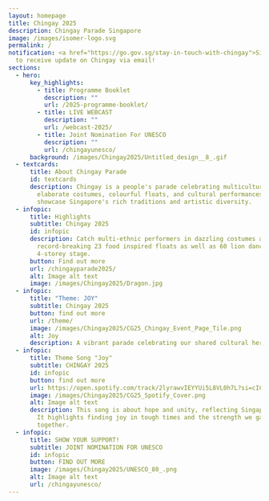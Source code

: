 ```yaml
---
layout: homepage
title: Chingay 2025
description: Chingay Parade Singapore
image: /images/isomer-logo.svg
permalink: /
notification: <a href="https://go.gov.sg/stay-in-touch-with-chingay">Sign Up</a>
  to receive update on Chingay via email!
sections:
  - hero:
      key_highlights:
        - title: Programme Booklet
          description: ""
          url: /2025-programme-booklet/
        - title: LIVE WEBCAST
          description: ""
          url: /webcast-2025/
        - title: Joint Nomination For UNESCO
          description: ""
          url: /chingayunesco/
      background: /images/Chingay2025/Untitled_design__8_.gif
  - textcards:
      title: About Chingay Parade
      id: textcards
      description: Chingay is a people's parade celebrating multiculturalism with
        elaborate costumes, colourful floats, and cultural performances that
        showcase Singapore's rich traditions and artistic diversity.
  - infopic:
      title: Highlights
      subtitle: Chingay 2025
      id: infopic
      description: Catch multi-ethnic performers in dazzling costumes and
        record-breaking 23 food inspired floats as well as 60 lion dancers on a
        4-storey stage.
      button: Find out more
      url: /chingayparade2025/
      alt: Image alt text
      image: /images/Chingay2025/Dragon.jpg
  - infopic:
      title: "Theme: JOY"
      subtitle: Chingay 2025
      button: find out more
      url: /theme/
      image: /images/Chingay2025/CG25_Chingay_Event_Page_Tile.png
      alt: Joy
      description: A vibrant parade celebrating our shared cultural heritage and SG60.
  - infopic:
      title: Theme Song "Joy"
      subtitle: CHINGAY 2025
      id: infopic
      button: find out more
      url: https://open.spotify.com/track/2lyrawvIEYYUi5L8VL0h7L?si=cICpLeeCQzC2oC8P-rxmrw
      image: /images/Chingay2025/CG25_Spotify_Cover.png
      alt: Image alt text
      description: This song is about hope and unity, reflecting Singapore's spirit.
        It highlights finding joy in tough times and the strength we gain
        together.
  - infopic:
      title: SHOW YOUR SUPPORT!
      subtitle: JOINT NOMINATION FOR UNESCO
      id: infopic
      button: FIND OUT MORE
      image: /images/Chingay2025/UNESCO_80_.png
      alt: Image alt text
      url: /chingayunesco/
---
```


